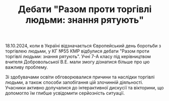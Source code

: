 ﻿---
title: 'Дебати "Разом проти торгівлі людьми: знання рятують"'
---

18.10.2024, коли в Україні відзначається Європейський день боротьби з торгівлею людьми, у КГ №55 КМР відбулися дебати "Разом проти торгівлі людьми: знання рятують". Учні 7-А класу під керівництвом вчителя Добровольської В.Е. мали змогу дізнатися більше про цю важливу проблему.

Зі здобувачами освіти обговорювалися причини та наслідки торгівлі людьми, а також способи запобігання цій злочинній діяльності. Учасники активно долучалися до інтерактивної дискусії та вікторини, що допомогло їм глибше усвідомити серйозність ситуації.

<slideshow />

